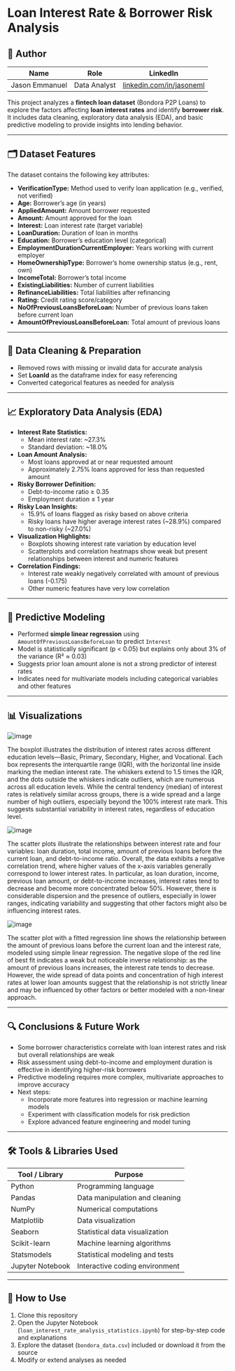 # Loan Interest Rate & Borrower Risk Analysis

## 👤 Author

| Name            | Role              | LinkedIn                                      |
|-----------------|-------------------|-----------------------------------------------|
| Jason Emmanuel  | Data Analyst | [linkedin.com/in/jasoneml](https://www.linkedin.com/in/jasoneml/) |

This project analyzes a **fintech loan dataset** (Bondora P2P Loans) to explore the factors affecting **loan interest rates** and identify **borrower risk**. It includes data cleaning, exploratory data analysis (EDA), and basic predictive modeling to provide insights into lending behavior.

---

## 🗂 Dataset Features

The dataset contains the following key attributes:

- **VerificationType:** Method used to verify loan application (e.g., verified, not verified)  
- **Age:** Borrower’s age (in years)  
- **AppliedAmount:** Amount borrower requested  
- **Amount:** Amount approved for the loan  
- **Interest:** Loan interest rate (target variable)  
- **LoanDuration:** Duration of loan in months  
- **Education:** Borrower’s education level (categorical)  
- **EmploymentDurationCurrentEmployer:** Years working with current employer  
- **HomeOwnershipType:** Borrower’s home ownership status (e.g., rent, own)  
- **IncomeTotal:** Borrower’s total income  
- **ExistingLiabilities:** Number of current liabilities  
- **RefinanceLiabilities:** Total liabilities after refinancing  
- **Rating:** Credit rating score/category  
- **NoOfPreviousLoansBeforeLoan:** Number of previous loans taken before current loan  
- **AmountOfPreviousLoansBeforeLoan:** Total amount of previous loans  

---

## 🧹 Data Cleaning & Preparation

- Removed rows with missing or invalid data for accurate analysis  
- Set **LoanId** as the dataframe index for easy referencing  
- Converted categorical features as needed for analysis  

---

## 📈 Exploratory Data Analysis (EDA)

- **Interest Rate Statistics:**  
  - Mean interest rate: ~27.3%  
  - Standard deviation: ~18.0%  
- **Loan Amount Analysis:**  
  - Most loans approved at or near requested amount  
  - Approximately 2.75% loans approved for less than requested amount  
- **Risky Borrower Definition:**  
  - Debt-to-income ratio ≥ 0.35  
  - Employment duration ≤ 1 year  
- **Risky Loan Insights:**  
  - 15.9% of loans flagged as risky based on above criteria  
  - Risky loans have higher average interest rates (~28.9%) compared to non-risky (~27.0%)  
- **Visualization Highlights:**  
  - Boxplots showing interest rate variation by education level  
  - Scatterplots and correlation heatmaps show weak but present relationships between interest and numeric features  
- **Correlation Findings:**  
  - Interest rate weakly negatively correlated with amount of previous loans (-0.175)  
  - Other numeric features have very low correlation  

---

## 🧮 Predictive Modeling

- Performed **simple linear regression** using `AmountOfPreviousLoansBeforeLoan` to predict `Interest`  
- Model is statistically significant (p < 0.05) but explains only about 3% of the variance (R² ≈ 0.03)  
- Suggests prior loan amount alone is not a strong predictor of interest rates  
- Indicates need for multivariate models including categorical variables and other features  

---

## 📊 Visualizations

![image](https://github.com/user-attachments/assets/199bc93f-8a40-430a-8b96-53c7fb04484b)

The boxplot illustrates the distribution of interest rates across different education levels—Basic, Primary, Secondary, Higher, and Vocational. Each box represents the interquartile range (IQR), with the horizontal line inside marking the median interest rate. The whiskers extend to 1.5 times the IQR, and the dots outside the whiskers indicate outliers, which are numerous across all education levels. While the central tendency (median) of interest rates is relatively similar across groups, there is a wide spread and a large number of high outliers, especially beyond the 100% interest rate mark. This suggests substantial variability in interest rates, regardless of education level.

![image](https://github.com/user-attachments/assets/0a160887-62fd-4295-b878-507232f07cb0)

The scatter plots illustrate the relationships between interest rate and four variables: loan duration, total income, amount of previous loans before the current loan, and debt-to-income ratio. Overall, the data exhibits a negative correlation trend, where higher values of the x-axis variables generally correspond to lower interest rates. In particular, as loan duration, income, previous loan amount, or debt-to-income increases, interest rates tend to decrease and become more concentrated below 50%. However, there is considerable dispersion and the presence of outliers, especially in lower ranges, indicating variability and suggesting that other factors might also be influencing interest rates.

![image](https://github.com/user-attachments/assets/11c83bc2-30eb-4a98-95e6-e19660db4720)

The scatter plot with a fitted regression line shows the relationship between the amount of previous loans before the current loan and the interest rate, modeled using simple linear regression. The negative slope of the red line of best fit indicates a weak but noticeable inverse relationship: as the amount of previous loans increases, the interest rate tends to decrease. However, the wide spread of data points and concentration of high interest rates at lower loan amounts suggest that the relationship is not strictly linear and may be influenced by other factors or better modeled with a non-linear approach.

---

## 🔍 Conclusions & Future Work

- Some borrower characteristics correlate with loan interest rates and risk but overall relationships are weak  
- Risk assessment using debt-to-income and employment duration is effective in identifying higher-risk borrowers  
- Predictive modeling requires more complex, multivariate approaches to improve accuracy  
- Next steps:  
  - Incorporate more features into regression or machine learning models  
  - Experiment with classification models for risk prediction  
  - Explore advanced feature engineering and model tuning  

---

## 🛠 Tools & Libraries Used

| Tool / Library   | Purpose                                  |
|------------------|------------------------------------------|
| Python           | Programming language                      |
| Pandas           | Data manipulation and cleaning            |
| NumPy            | Numerical computations                     |
| Matplotlib       | Data visualization                        |
| Seaborn          | Statistical data visualization             |
| Scikit-learn     | Machine learning algorithms                |
| Statsmodels      | Statistical modeling and tests              |
| Jupyter Notebook | Interactive coding environment              |

---

## 📂 How to Use

1. Clone this repository  
2. Open the Jupyter Notebook (`loan_interest_rate_analysis_statistics.ipynb`) for step-by-step code and explanations  
3. Explore the dataset (`bondora_data.csv`) included or download it from the source  
4. Modify or extend analyses as needed  
